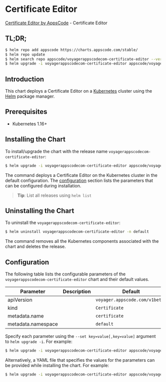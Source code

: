 # Certificate Editor

[Certificate Editor by AppsCode](https://byte.builders) - Certificate Editor

## TL;DR;

```bash
$ helm repo add appscode https://charts.appscode.com/stable/
$ helm repo update
$ helm search repo appscode/voyagerappscodecom-certificate-editor --version=v0.25.0
$ helm upgrade -i voyagerappscodecom-certificate-editor appscode/voyagerappscodecom-certificate-editor -n default --create-namespace --version=v0.25.0
```

## Introduction

This chart deploys a Certificate Editor on a [Kubernetes](http://kubernetes.io) cluster using the [Helm](https://helm.sh) package manager.

## Prerequisites

- Kubernetes 1.16+

## Installing the Chart

To install/upgrade the chart with the release name `voyagerappscodecom-certificate-editor`:

```bash
$ helm upgrade -i voyagerappscodecom-certificate-editor appscode/voyagerappscodecom-certificate-editor -n default --create-namespace --version=v0.25.0
```

The command deploys a Certificate Editor on the Kubernetes cluster in the default configuration. The [configuration](#configuration) section lists the parameters that can be configured during installation.

> **Tip**: List all releases using `helm list`

## Uninstalling the Chart

To uninstall the `voyagerappscodecom-certificate-editor`:

```bash
$ helm uninstall voyagerappscodecom-certificate-editor -n default
```

The command removes all the Kubernetes components associated with the chart and deletes the release.

## Configuration

The following table lists the configurable parameters of the `voyagerappscodecom-certificate-editor` chart and their default values.

|     Parameter      | Description |                  Default                  |
|--------------------|-------------|-------------------------------------------|
| apiVersion         |             | <code>voyager.appscode.com/v1beta1</code> |
| kind               |             | <code>Certificate</code>                  |
| metadata.name      |             | <code>certificate</code>                  |
| metadata.namespace |             | <code>default</code>                      |


Specify each parameter using the `--set key=value[,key=value]` argument to `helm upgrade -i`. For example:

```bash
$ helm upgrade -i voyagerappscodecom-certificate-editor appscode/voyagerappscodecom-certificate-editor -n default --create-namespace --version=v0.25.0 --set apiVersion=voyager.appscode.com/v1beta1
```

Alternatively, a YAML file that specifies the values for the parameters can be provided while
installing the chart. For example:

```bash
$ helm upgrade -i voyagerappscodecom-certificate-editor appscode/voyagerappscodecom-certificate-editor -n default --create-namespace --version=v0.25.0 --values values.yaml
```
